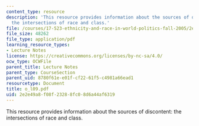 ```yaml
---
content_type: resource
description: 'This resource provides information about the sources of discontent:
  the intersections of race and class.'
file: /courses/17-523-ethnicity-and-race-in-world-politics-fall-2005/2e2e49a8f08f23288fc08d6a44af6319_o_l09.pdf
file_size: 48262
file_type: application/pdf
learning_resource_types:
- Lecture Notes
license: https://creativecommons.org/licenses/by-nc-sa/4.0/
ocw_type: OCWFile
parent_title: Lecture Notes
parent_type: CourseSection
parent_uid: 8780f61e-e01f-cf22-61f5-c4981a66ead1
resourcetype: Document
title: o_l09.pdf
uid: 2e2e49a8-f08f-2328-8fc0-8d6a44af6319
---
```

This resource provides information about the sources of discontent: the intersections of race and class.